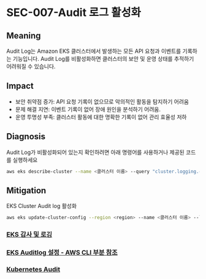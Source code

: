 # SEC-007-Audit 로그 활성화

## Meaning
Audit Log는 Amazon EKS 클러스터에서 발생하는 모든 API 요청과 이벤트를 기록하는 기능입니다. 
Audit Log를 비활성화하면 클러스터의 보안 및 운영 상태를 추적하기 어려워질 수 있습니다.

## Impact
- 보안 취약점 증가: API 요청 기록이 없으므로 악의적인 활동을 탐지하기 어려움
- 문제 해결 지연: 이벤트 기록이 없어 장애 원인을 분석하기 어려움.
- 운영 투명성 부족: 클러스터 활동에 대한 명확한 기록이 없어 관리 효율성 저하

## Diagnosis
Audit Log가 비활성화되어 있는지 확인하려면 아래 명령어를 사용하거나 제공된 코드를 실행하세요

```bash
aws eks describe-cluster --name <클러스터 이름> --query "cluster.logging.clusterLogging[?types[?contains(@, 'audit')]].{AuditLog:enabled}" --output table
```

## Mitigation
EKS Cluster Audit log 활성화

```bash
aws eks update-cluster-config --region <region> --name <클러스터 이름> --logging '{"clusterLogging":[{"types":["audit"],"enabled":true}]}'
```

### [EKS 감사 및 로깅](hhttps://docs.aws.amazon.com/ko_kr/eks/latest/best-practices/auditing-and-logging.html)
### [EKS Auditlog 설정 - AWS CLI 부분 참조](https://docs.aws.amazon.com/eks/latest/userguide/control-plane-logs.html#enabling-control-plane-log-export)
### [Kubernetes Audit](https://kubernetes.io/docs/tasks/debug/debug-cluster/audit/)